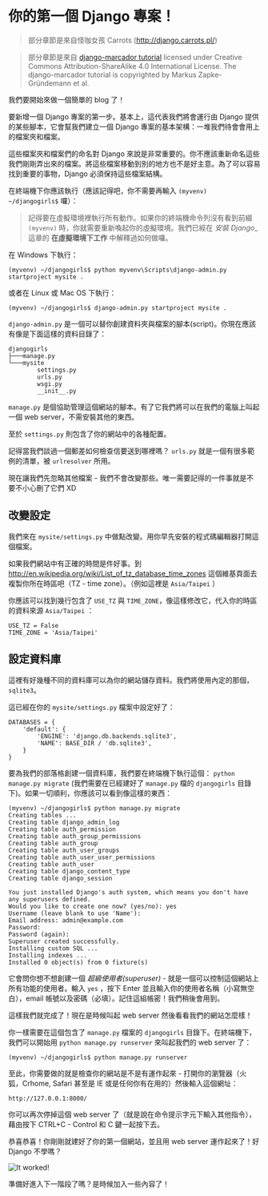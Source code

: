 # 你的第一個 Django 專案！

> 部分章節是來自怪咖女孩 Carrots (http://django.carrots.pl/)

> 部分章節是來自 [django-marcador
tutorial](http://django-marcador.keimlink.de/) licensed under Creative Commons
Attribution-ShareAlike 4.0 International License. The django-marcador tutorial
is copyrighted by Markus Zapke-Gründemann et al.

我們要開始來做一個簡單的 blog 了！

要新增一個 Django 專案的第一步。基本上，這代表我們將會運行由 Django 提供的某些腳本，它會幫我們建立一個 Django 專案的基本架構：一堆我們待會會用上的檔案夾和檔案。

這些檔案夾和檔案們的命名對 Django 來說是非常重要的。你不應該重新命名這些我們剛剛弄出來的檔案。將這些檔案移動到別的地方也不是好主意。為了可以容易找到重要的事物，Django 必須保持這些檔案結構。

在終端機下你應該執行（應該記得吧，你不需要再輸入 `(myvenv) ~/djangogirls$` 囉）：

> 記得要在虛擬環境裡執行所有動作。如果你的終端機命令列沒有看到前綴 `(myvenv)` 時，你就需要重新喚起你的虛擬環境。我們已經在 _安裝 Django__ 這章的 __在虛擬環境下工作__ 中解釋過如何做囉。

在 Windows 下執行：

    (myvenv) ~/djangogirls$ python myvenv\Scripts\django-admin.py startproject mysite .

或者在 Linux 或 Mac OS 下執行：

    (myvenv) ~/djangogirls$ django-admin.py startproject mysite .

`django-admin.py` 是一個可以替你創建資料夾與檔案的腳本(script)。你現在應該有像是下面這樣的資料目錄了：

    djangogirls
    ├───manage.py
    └───mysite
            settings.py
            urls.py
            wsgi.py
            __init__.py

`manage.py` 是個協助管理這個網站的腳本。有了它我們將可以在我們的電腦上叫起一個 web server，不需安裝其他的東西。

至於 `settings.py` 則包含了你的網站中的各種配置。

記得當我們談過一個郵差如何檢查信要送到哪裡嗎？ `urls.py` 就是一個有很多範例的清單，被 `urlresolver` 所用。

現在讓我們先忽略其他檔案 - 我們不會改變那些。唯一需要記得的一件事就是不要不小心刪了它們 XD


## 改變設定

我們來在 `mysite/settings.py` 中做點改變。用你早先安裝的程式碼編輯器打開這個檔案。

如果我們網站中有正確的時間是件好事。到 http://en.wikipedia.org/wiki/List_of_tz_database_time_zones 這個維基頁面去複製你所在時區吧（TZ - time zone）。（例如這裡是 `Asia/Taipei` ）

你應該可以找到幾行包含了 `USE_TZ` 與 `TIME_ZONE`，像這樣修改它，代入你的時區的資料來源 `Asia/Taipei` ：

    USE_TZ = False
    TIME_ZONE = 'Asia/Taipei'

## 設定資料庫

這裡有好幾種不同的資料庫可以為你的網站儲存資料。我們將使用內定的那個， `sqlite3`。

這已經在你的 `mysite/settings.py` 檔案中設定好了：

    DATABASES = {
        'default': {
            'ENGINE': 'django.db.backends.sqlite3',
            'NAME': BASE_DIR / 'db.sqlite3',
        }
    }

要為我們的部落格創建一個資料庫，我們要在終端機下執行這個： `python manage.py migrate` (我們需要在已經建好了 `manage.py` 檔的 `djangogirls` 目錄下)。如果一切順利，你應該可以看到像這樣的東西：

    (myvenv) ~/djangogirls$ python manage.py migrate
    Creating tables ...
    Creating table django_admin_log
    Creating table auth_permission
    Creating table auth_group_permissions
    Creating table auth_group
    Creating table auth_user_groups
    Creating table auth_user_user_permissions
    Creating table auth_user
    Creating table django_content_type
    Creating table django_session

    You just installed Django's auth system, which means you don't have any superusers defined.
    Would you like to create one now? (yes/no): yes
    Username (leave blank to use 'Name'):
    Email address: admin@example.com
    Password:
    Password (again):
    Superuser created successfully.
    Installing custom SQL ...
    Installing indexes ...
    Installed 0 object(s) from 0 fixture(s)

它會問你想不想創建一個 *超級使用者(superuser)* - 就是一個可以控制這個網站上所有功能的使用者。輸入 `yes` ，按下 Enter 並且輸入你的使用者名稱（小寫無空白），email 帳號以及密碼（必填）。記住這組帳密！我們稍後會用到。

這樣我們就完成了！現在是時候叫起 web server 然後看看我們的網站怎麼樣！

你一樣需要在這個包含了 `manage.py` 檔案的 `djangogirls` 目錄下。在終端機下，我們可以開始用 `python manage.py runserver` 來叫起我們的 web server 了：

    (myvenv) ~/djangogirls$ python manage.py runserver

至此，你需要做的就是檢查你的網站是不是有運作起來 - 打開你的瀏覽器（火狐，Crhome, Safari 甚至是 IE 或是任何你有在用的）然後輸入這個網址：

    http://127.0.0.1:8000/

你可以再次停掉這個 web server 了（就是說在命令提示字元下輸入其他指令），藉由按下 CTRL+C - Control 和 C 鍵一起按下去。

恭喜恭喜！你剛剛就建好了你的第一個網站，並且用 web server 運作起來了！好 Django 不學嗎？


![It worked!](images/it_worked2.png)

準備好進入下一階段了嗎？是時候加入一些內容了！
